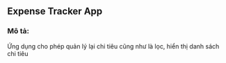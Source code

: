 ## Expense Tracker App
### Mô tả:
Ứng dụng cho phép quản lý lại chi tiêu cũng như là lọc, hiển thị danh sách chi tiêu

